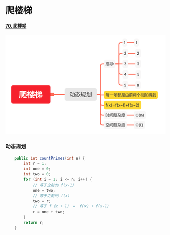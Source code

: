 爬楼梯
=====

#### [70. 爬楼梯](https://leetcode-cn.com/problems/climbing-stairs/)

![image_countPrimes](../images/lc-junior/dynamic/image_countPrimes.png)

### 动态规划
```java
    public int countPrimes(int n) {
        int r = 1;
        int one = 0;
        int two = 0;
        for (int i = 1; i <= n; i++) {
            // 等于之前的 f(x-1)
            one = two;
            // 等于之前的 f(x)
            two = r;
            // 等于 f（x + 1） =  f(x) + f(x-1)
            r = one + two;
        }
        return r;
    }
```
